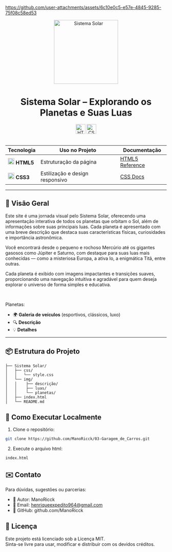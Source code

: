 https://github.com/user-attachments/assets/6c10e0c5-e57e-4845-9285-75f08c58ed53

<div align="center">
  <img src="https://kardiasociologia.org/wp-content/uploads/2024/04/apresentacao1-1.gif?w=1024" alt="Sistema Solar" height="200">
</div>
<h1 align="center">  
  Sistema Solar – Explorando os Planetas e Suas Luas  
</h1>  

<div align="center">  
  <img src="https://img.shields.io/badge/HTML5-Estrutura-orange?logo=html5&style=for-the-badge" alt="HTML5" height="30">  
  <img src="https://img.shields.io/badge/CSS3-Estilo-blue?logo=css3&style=for-the-badge" alt="CSS3" height="30">  
</div>  

<br>  

<div align="center">  

| Tecnologia | Uso no Projeto | Documentação |  
|------------|----------------|--------------|  
| <img src="https://www.w3.org/html/logo/downloads/HTML5_Badge_256.png" width="20"> **HTML5** | Estruturação da página | [HTML5 Reference](https://developer.mozilla.org/pt-BR/docs/Web/HTML) |  
| <img src="https://cdn-icons-png.flaticon.com/512/732/732190.png" width="20"> **CSS3** | Estilização e design responsivo | [CSS Docs](https://developer.mozilla.org/pt-BR/docs/Web/CSS) |  

</div>  

---  

## 🌟 Visão Geral  

Este site é uma jornada visual pelo Sistema Solar, oferecendo uma apresentação interativa de todos os planetas que orbitam o Sol, além de informações sobre suas principais luas. Cada planeta é apresentado com uma breve descrição que destaca suas características físicas, curiosidades e importância astronômica.

Você encontrará desde o pequeno e rochoso Mercúrio até os gigantes gasosos como Júpiter e Saturno, com destaque para suas luas mais conhecidas — como a misteriosa Europa, a ativa Io, a enigmática Titã, entre outras.

Cada planeta é exibido com imagens impactantes e transições suaves, proporcionando uma navegação intuitiva e agradável para quem deseja explorar o universo de forma simples e educativa.

<br>

Planetas:  
- 🌍 **Galeria de veículos** (esportivos, clássicos, luxo)  
- 🔍 **Descrição** 
- 💡 **Detalhes** 

---  


## 📦 Estrutura do Projeto  

```tree
├── Sistema Solar/
│   ├── css/
│   │   └── style.css
│   └── img/
│   │    ├── descrição/
│   │    ├── luas/
│   │    └── planetas/
│   ├── index.html
│   └── README.md

```


## 🚀 Como Executar Localmente

1. Clone o repositório:
```bash
git clone https://github.com/ManoRicck/03-Garagem_de_Carros.git
```
2. Execute o arquivo html:
```bash
index.html
```


## ✉️ Contato

Para dúvidas, sugestões ou parcerias:

- 👤 Autor: ManoRicck
- 📧 Email: henriqueexpedito964@gmail.com
- 🧠 GitHub: github.com/ManoRicck

## 📄 Licença

Este projeto está licenciado sob a Licença MIT.<br>
Sinta-se livre para usar, modificar e distribuir com os devidos créditos.
